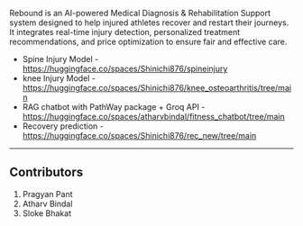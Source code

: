 Rebound is an AI-powered Medical Diagnosis & Rehabilitation Support system designed to help injured athletes recover and restart their journeys. It integrates real-time injury detection, personalized treatment recommendations, and price optimization to ensure fair and effective care.

- Spine Injury Model - https://huggingface.co/spaces/Shinichi876/spineinjury
- knee Injury Model - https://huggingface.co/spaces/Shinichi876/knee_osteoarthritis/tree/main
- RAG chatbot with PathWay package + Groq API - https://huggingface.co/spaces/atharvbindal/fitness_chatbot/tree/main
- Recovery prediction - https://huggingface.co/spaces/Shinichi876/rec_new/tree/main

------- 
## Contributors 

1. Pragyan Pant 
2. Atharv Bindal  
3. Sloke Bhakat 
